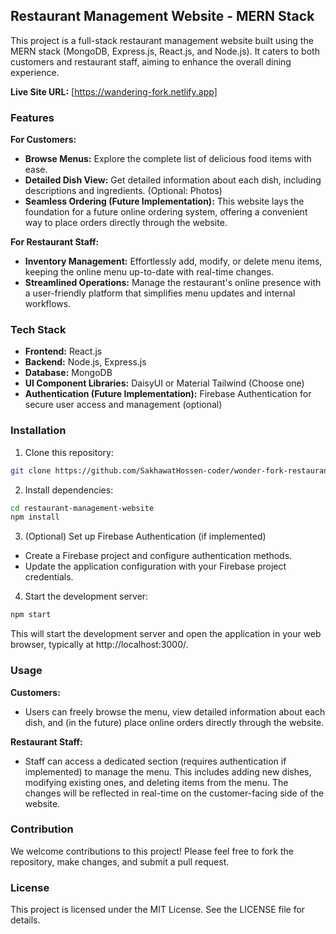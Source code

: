 ## Restaurant Management Website - MERN Stack

This project is a full-stack restaurant management website built using the MERN stack (MongoDB, Express.js, React.js, and Node.js). It caters to both customers and restaurant staff, aiming to enhance the overall dining experience.

**Live Site URL:** [https://wandering-fork.netlify.app]

### Features

**For Customers:**

* **Browse Menus:** Explore the complete list of delicious food items with ease.
* **Detailed Dish View:** Get detailed information about each dish, including descriptions and ingredients. (Optional: Photos)
* **Seamless Ordering (Future Implementation):** This website lays the foundation for a future online ordering system, offering a convenient way to place orders directly through the website.

**For Restaurant Staff:**

* **Inventory Management:** Effortlessly add, modify, or delete menu items, keeping the online menu up-to-date with real-time changes.
* **Streamlined Operations:** Manage the restaurant's online presence with a user-friendly platform that simplifies menu updates and internal workflows. 

### Tech Stack

* **Frontend:** React.js
* **Backend:** Node.js, Express.js
* **Database:** MongoDB
* **UI Component Libraries:** DaisyUI or Material Tailwind (Choose one)
* **Authentication (Future Implementation):** Firebase Authentication for secure user access and management (optional)

### Installation

1. Clone this repository:

```bash
git clone https://github.com/SakhawatHossen-coder/wonder-fork-restaurant.git
```

2. Install dependencies:

```bash
cd restaurant-management-website
npm install
```

3. (Optional) Set up Firebase Authentication (if implemented)

* Create a Firebase project and configure authentication methods.
* Update the application configuration with your Firebase project credentials.

4. Start the development server:

```bash
npm start
```

This will start the development server and open the application in your web browser, typically at http://localhost:3000/.

### Usage

**Customers:**

* Users can freely browse the menu, view detailed information about each dish, and (in the future) place online orders directly through the website.

**Restaurant Staff:**

* Staff can access a dedicated section (requires authentication if implemented) to manage the menu. This includes adding new dishes, modifying existing ones, and deleting items from the menu. The changes will be reflected in real-time on the customer-facing side of the website.


### Contribution

We welcome contributions to this project! Please feel free to fork the repository, make changes, and submit a pull request.

### License

This project is licensed under the MIT License. See the LICENSE file for details.
